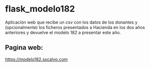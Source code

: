 # flask_modelo182
Aplicación web que recibe un csv con los datos de los donantes y (opcionalmente) los ficheros presentados a Hacienda en los dos años anteriores y devuelve el modelo 182 a presentar este año.

## Pagina web:
<a href="http://modelo182.sscalvo.com">https://modelo182.sscalvo.com</a>

